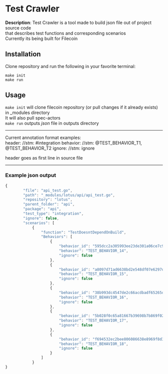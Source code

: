 
# Test Crawler

**Description**:  Test Crawler is a tool made to build json file out of project source code  
that describes test functions and corresponding scenarios  
Currently its being built for Filecoin  

## Installation

Clone repository and run the following in your favorite terminal:  
``` 
make init
make run
```  

## Usage

`make init` will clone filecoin repository (or pull changes if it already exists) in _modules directory  
It will also pull spec-actors  
`make run` outputs *json* file in outputs directory  
   
----
Current annotation format examples:  
header:     //stm: #integration
behavior:   //stm: @TEST_BEHAVIOR_T1, @TEST_BEHAVIOR_T2
ignore:     //stm: ignore

header goes as first line in source file  

----

### Example json output  

```javascript
{
        "file": "api_test.go",
        "path": "_modules/lotus/api/api_test.go",
        "repository": "lotus",
        "parent_folder": "api",
        "package": "api",
        "test_type": "integration",
        "ignore": false,
        "scenarios": [
            {
                "function": "TestDoesntDependOnBuild",
                "Behaviors": [
                    {
                        "behavior_id": "595dcc2a305993ee23de301a06ce7c99",
                        "behavior": "TEST_BEHAVIOR_14",
                        "ignore": false
                    },
                    {
                        "behavior_id": "a8097d71ad6638bd2e548df07e6297d4",
                        "behavior": "TEST_BEHAVIOR_15",
                        "ignore": false
                    },
                    {
                        "behavior_id": "38b993dc4547de2c66acdbadf65265d2",
                        "behavior": "TEST_BEHAVIOR_16",
                        "ignore": false
                    },
                    {
                        "behavior_id": "5b028f0c65a81667b39698b7b869f02a",
                        "behavior": "TEST_BEHAVIOR_17",
                        "ignore": false
                    },
                    {
                        "behavior_id": "f694532ec2bee806086638e8969f8d31",
                        "behavior": "TEST_BEHAVIOR_18",
                        "ignore": false
                    }
                ]
            }
}
```